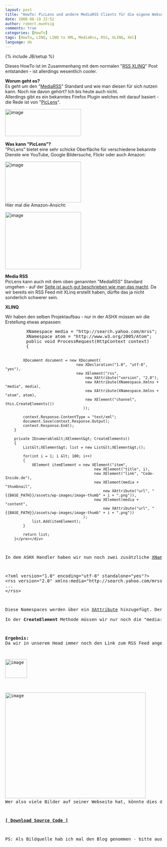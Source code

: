 ```yaml
---
layout: post
title: "HowTo: PicLens und andere MediaRSS Clients für die eigene Webseite nutzen (MediaRSS mit LINQ to XML erstellen)"
date: 2008-06-19 22:52
author: robert.muehsig
comments: true
categories: [HowTo]
tags: [HowTo, LINQ, LINQ to XML, MediaRss, RSS, XLINQ, Xml]
language: de
---
```

{% include JB/setup %}
<p>Dieses HowTo ist im Zusammenhang mit dem normalen "<a href="{{BASE_PATH}}/2008/06/19/howto-rss-feeds-mit-linq-to-xml-erstellen-xlinq/">RSS XLINQ</a>" Post entstanden - ist allerdings wesentlich cooler.</p> <p><strong>Worum geht es?<br></strong>Es geht um den "<a href="http://en.wikipedia.org/wiki/Media_RSS">MediaRSS</a>" Standard und wie man diesen für sich nutzen kann. Noch nie davon gehört? Ich bis heute auch nicht.<br>Allerdings gibt es ein bekanntes Firefox Plugin welches mit darauf basiert - die Rede ist von "<a href="http://www.piclens.com/">PicLens</a>".</p> <p><a href="{{BASE_PATH}}/assets/wp-images/image466.png"><img style="border-right: 0px; border-top: 0px; border-left: 0px; border-bottom: 0px" height="87" alt="image" src="{{BASE_PATH}}/assets/wp-images/image-thumb445.png" width="244" border="0"></a>&nbsp;</p> <p><strong>Was kann "PicLens"?<br></strong>"PicLens" bietet eine sehr schicke Oberfläche für verschiedene bekannte Dienste wie YouTube, Google Bildersuche, Flickr oder auch Amazon:</p> <p><a href="{{BASE_PATH}}/assets/wp-images/image467.png"><img style="border-right: 0px; border-top: 0px; border-left: 0px; border-bottom: 0px" height="131" alt="image" src="{{BASE_PATH}}/assets/wp-images/image-thumb446.png" width="244" border="0"></a> <br>Hier mal die Amazon-Ansicht:</p> <p><a href="{{BASE_PATH}}/assets/wp-images/image468.png"><img style="border-right: 0px; border-top: 0px; border-left: 0px; border-bottom: 0px" height="184" alt="image" src="{{BASE_PATH}}/assets/wp-images/image-thumb447.png" width="244" border="0"></a> </p> <p><strong>Media RSS<br></strong>PicLens kann auch mit dem oben genannten "MediaRSS" Standard umgehen - auf der <a href="http://piclens.com/lite/webmasterguide.php">Seite ist auch gut beschrieben wie man das macht</a>. Da wir bereits ein RSS Feed mit XLinq erstellt haben, dürfte das ja nicht sonderlich schwerer sein.</p> <p><strong>XLINQ</strong></p> <p>Wir haben den selben Projektaufbau - nur in der ASHX müssen wir die Erstellung etwas anpassen:</p> <div class="wlWriterSmartContent" id="scid:812469c5-0cb0-4c63-8c15-c81123a09de7:8bd12e9a-8777-497b-8b4f-6468ea26fc9b" style="padding-right: 0px; display: inline; padding-left: 0px; float: none; padding-bottom: 0px; margin: 0px; padding-top: 0px"><pre name="code" class="c#">        XNamespace media = "http://search.yahoo.com/mrss";
        XNamespace atom = "http://www.w3.org/2005/Atom";
        public void ProcessRequest(HttpContext context)
        {
           

            XDocument document = new XDocument(
                                    new XDeclaration("1.0", "utf-8", "yes"),
                                    new XElement("rss",
                                        new XAttribute("version", "2.0"),
                                        new XAttribute(XNamespace.Xmlns + "media", media),
                                        new XAttribute(XNamespace.Xmlns + "atom", atom),
                                        new XElement("channel", this.CreateElements())
                                       ));

            context.Response.ContentType = "text/xml";
            document.Save(context.Response.Output);
            context.Response.End();
        }

        private IEnumerable&lt;XElement&gt; CreateElements()
        {
            List&lt;XElement&gt; list = new List&lt;XElement&gt;();

            for(int i = 1; i &lt; 100; i++)
            {
                XElement itemElement = new XElement("item",
                                            new XElement("title", i),
                                            new XElement("link", "Code-Inside.de"),
                                            new XElement(media + "thumbnail", 
                                                new XAttribute("url", "{{BASE_PATH}}/assets/wp-images/image-thumb" + i + ".png")),
                                            new XElement(media + "content",
                                                new XAttribute("url", "{{BASE_PATH}}/assets/wp-images/image-thumb" + i + ".png"))
                                       );
                list.Add(itemElement);
            }

            return list;
        }</pre></div>
<p>In dem ASHX Handler haben wir nun noch zwei zusätzliche <a href="http://msdn.microsoft.com/en-us/library/system.xml.linq.xnamespace.aspx">XNamespaces</a> deklariert. Diese sind (laut der Piclens Seite) notwendig um erstmal dieses XML zu erzeugen:</p>
<div class="wlWriterSmartContent" id="scid:812469c5-0cb0-4c63-8c15-c81123a09de7:3a887256-5386-4b19-9bf9-01932c870343" style="padding-right: 0px; display: inline; padding-left: 0px; float: none; padding-bottom: 0px; margin: 0px; padding-top: 0px"><pre name="code" class="c#">&lt;?xml version="1.0" encoding="utf-8" standalone="yes"?&gt;
&lt;rss version="2.0" xmlns:media="http://search.yahoo.com/mrss" xmlns:atom="http://www.w3.org/2005/Atom"&gt;
...
&lt;/rss&gt;</pre></div>
<p>Diese Namespaces werden über ein <a href="http://msdn.microsoft.com/en-us/library/system.xml.linq.xattribute.aspx">XAttribute</a> hinzugefügt. Der Syntax ist meiner Meinung nach etwas ungünstig - ein "new XNamespace" oder etwas ähnliches hatte nicht funktioniert. Auch ein "new <a href="http://msdn.microsoft.com/en-us/library/system.xml.linq.xelement.aspx">XElement</a>('xmlns:media','...')" wurde mit einer Exception belohnt - daher dieser Weg.<br><br>In der <strong>CreateElement</strong> Methode müssen wir nur noch die "media:thumbnail" + "media:content" erstellen und fertig sind wir. Zusätzlich könnte man noch die anderen Elemente des Standards einbauen - schaut einfach nochmal in den <a href="http://piclens.com/lite/webmasterguide.php">Guide</a>.</p>
<p><strong>Ergebnis:<br></strong>Da wir in unserem Head immer noch den Link zum RSS Feed angegeben haben, prüft PicLens automatisch ob man die Bilder auf der "Wall" anzeigen kann:</p>
<p><a href="{{BASE_PATH}}/assets/wp-images/image469.png"><img style="border-right: 0px; border-top: 0px; border-left: 0px; border-bottom: 0px" height="60" alt="image" src="{{BASE_PATH}}/assets/wp-images/image-thumb448.png" width="70" border="0"></a> </p>
<p><a href="{{BASE_PATH}}/assets/wp-images/image470.png"><img style="border-right: 0px; border-top: 0px; border-left: 0px; border-bottom: 0px" height="340" alt="image" src="{{BASE_PATH}}/assets/wp-images/image-thumb449.png" width="452" border="0"></a>&nbsp;<br>Wer also viele Bilder auf seiner Webseite hat, könnte dies doch leicht umsetzen - insbesondere da dies ein offener Standard (<a href="http://search.yahoo.com/mrss">Specification @ Yahoo</a>) ist und ich davon ausgehe, dass sowas noch häufiger eingesetzt wird. Ob nun PicLens als Client ist ja am Ende auch egal :)</p>
<p><strong><a href="{{BASE_PATH}}/assets/files/democode/mediarss/mediarss.zip">[ Download Source Code ]</a></strong></p>
<p>PS: Als Bildquelle hab ich mal den Blog genommen - bitte aus Trafficgründen nicht überstrapazieren ;)</p>
